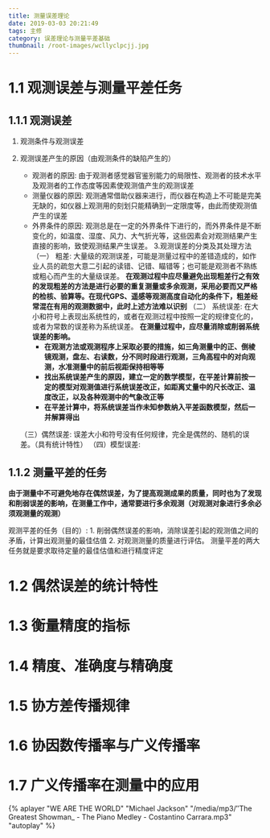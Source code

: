 ```yaml
---
title: 测量误差理论
date: 2019-03-03 20:21:49
tags: 主修
category: 误差理论与测量平差基础
thumbnail: /root-images/wcllyclpcjj.jpg
---
```


# 1.1 观测误差与测量平差任务
## 1.1.1 观测误差
1. 观测条件与观测误差
2. 观测误差产生的原因（由观测条件的缺陷产生的）
    - 观测者的原因: 由于观测者感觉器官鉴别能力的局限性、观测者的技术水平及观测者的工作态度等因素使观测值产生的观测误差
    - 测量仪器的原因: 观测通常借助仪器来进行，而仪器在构造上不可能是完美无缺的，如仪器上观测用的刻划只能精确到一定限度等，由此而使观测值产生的误差
    - 外界条件的原因: 观测总是在一定的外界条件下进行的，而外界条件是不断变化的，如温度、湿度、风力、大气折光等，这些因素会对观测结果产生直接的影响，致使观测结果产生误差。
3.观测误差的分类及其处理方法
    （一） 粗差: 大量级的观测误差，可能是测量过程中的差错造成的，如作业人员的疏忽大意二引起的读错、记错、瞄错等；也可能是观测者不熟练或粗心而产生的大量级误差。
    **在观测过程中应尽量避免出现粗差行之有效的发现粗差的方法是进行必要的重复测量或多余观测，采用必要而又严格的检核、验算等。在现代GPS、遥感等观测高度自动化的条件下，粗差经常混在有用的观测数据中，此时上述方法难以识别**
    （二） 系统误差: 在大小和符号上表现出系统性的，或者在观测过程中按照一定的规律变化的，或者为常数的误差称为系统误差。
    **在测量过程中，应尽量消除或削弱系统误差的影响。**
         - **在观测方法或观测程序上采取必要的措施，如三角测量中的正、倒棱镜观测，盘左、右读数，分不同时段进行观测，三角高程中的对向观测，水准测量中的前后视距保持相等等**
         - **找出系统误差产生的原因，建立一定的数学模型，在平差计算前按一定的模型对观测值进行系统误差改正，如距离丈量中的尺长改正、温度改正，以及各种观测中的气象改正等**
         - **在平差计算中，将系统误差当作未知参数纳入平差函数模型，然后一并解算得出**
         
    （三）偶然误差: 误差大小和符号没有任何规律，完全是偶然的、随机的误差。（具有统计特性）
    （四）模型误差: 

## 1.1.2 测量平差的任务
**由于测量中不可避免地存在偶然误差，为了提高观测成果的质量，同时也为了发现和削弱误差的影响，在测量工作中，通常要进行多余观测（对观测对象进行多余必须观测量的观测）**
    
观测平差的任务（目的）:
    1. 削弱偶然误差的影响，消除误差引起的观测值之间的矛盾，计算出观测量的最佳估值
    2. 对观测测量的质量进行评估。
    测量平差的两大任务就是要求取待定量的最佳估值和进行精度评定
    
# 1.2 偶然误差的统计特性

# 1.3 衡量精度的指标

# 1.4 精度、准确度与精确度

# 1.5 协方差传播规律

# 1.6 协因数传播率与广义传播率

# 1.7 广义传播率在测量中的应用


{% aplayer "WE ARE THE WORLD" "Michael Jackson"
 "/media/mp3/″The Greatest Showman_ - The Piano Medley - Costantino Carrara.mp3" "autoplay" %}



    